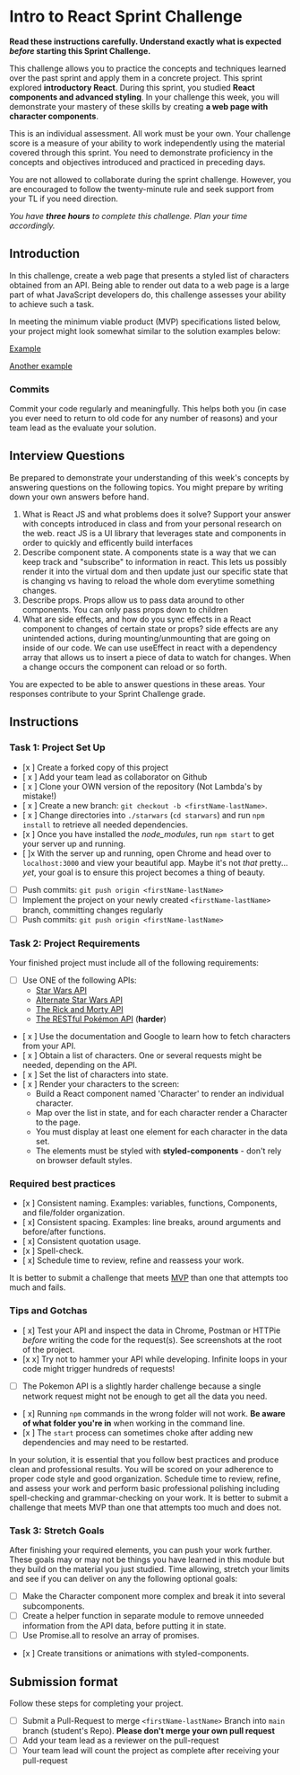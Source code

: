 # Intro to React Sprint Challenge

**Read these instructions carefully. Understand exactly what is expected _before_ starting this Sprint Challenge.**

This challenge allows you to practice the concepts and techniques learned over the past sprint and apply them in a concrete project. This sprint explored **introductory React**. During this sprint, you studied **React components and advanced styling**. In your challenge this week, you will demonstrate your mastery of these skills by creating **a web page with character components**.

This is an individual assessment. All work must be your own. Your challenge score is a measure of your ability to work independently using the material covered through this sprint. You need to demonstrate proficiency in the concepts and objectives introduced and practiced in preceding days.

You are not allowed to collaborate during the sprint challenge. However, you are encouraged to follow the twenty-minute rule and seek support from your TL if you need direction.

_You have **three hours** to complete this challenge. Plan your time accordingly._

## Introduction

In this challenge, create a web page that presents a styled list of characters obtained from an API. Being able to render out data to a web page is a large part of what JavaScript developers do, this challenge assesses your ability to achieve such a task.

In meeting the minimum viable product (MVP) specifications listed below, your project might look somewhat similar to the solution examples below:

[Example](https://tk-assets.lambdaschool.com/b011a132-0916-4ed2-8955-14192de03a75_sample-screenshot.png)

[Another example](https://tk-assets.lambdaschool.com/3b82c793-2352-4d4d-a81d-e55bf350f7bd_sample-screenshot2.png)

### Commits

Commit your code regularly and meaningfully. This helps both you (in case you ever need to return to old code for any number of reasons) and your team lead as the evaluate your solution.

## Interview Questions

Be prepared to demonstrate your understanding of this week's concepts by answering questions on the following topics. You might prepare by writing down your own answers before hand.

1. What is React JS and what problems does it solve? Support your answer with concepts introduced in class and from your personal research on the web.
    react JS is a UI library that leverages state and components in order to quickly and efficently build interfaces
2. Describe component state.
  A components state is a way that we can keep track and "subscribe" to information in react. This lets us possibly render it into the virtual dom and then update just our specific state that is changing vs having to reload the whole dom everytime something changes.
3. Describe props.
Props allow us to pass data around to other components. You can only pass props down to children
4. What are side effects, and how do you sync effects in a React component to changes of certain state or props?
side effects are any unintended actions, during mounting/unmounting that are going on inside of our code. We can use useEffect in react with a dependency array that allows us to insert a piece of data to watch for changes. When a change occurs the component can reload or so forth.

You are expected to be able to answer questions in these areas. Your responses contribute to your Sprint Challenge grade.

## Instructions

### Task 1: Project Set Up

- [x ] Create a forked copy of this project
- [ x ] Add your team lead as collaborator on Github
- [ x ] Clone your OWN version of the repository (Not Lambda's by mistake!)
- [ x ] Create a new branch: `git checkout -b <firstName-lastName>`.
- [ x ] Change directories into `./starwars` (`cd starwars`) and run `npm install` to retrieve all needed dependencies.
- [x ] Once you have installed the _node_modules_, run `npm start` to get your server up and running.
- [ ]x With the server up and running, open Chrome and head over to `localhost:3000` and view your beautiful app. Maybe it's not _that_ pretty... _yet_, your goal is to ensure this project becomes a thing of beauty.
- [ ] Push commits: `git push origin <firstName-lastName>`
- [ ] Implement the project on your newly created `<firstName-lastName>` branch, committing changes regularly
- [ ] Push commits: `git push origin <firstName-lastName>`

### Task 2: Project Requirements

Your finished project must include all of the following requirements:

- [ ] Use ONE of the following APIs:
  - [Star Wars API](https://swapi.dev/people/)
  - [Alternate Star Wars API](https://swapi.py4e.com/)
  - [The Rick and Morty API](https://rickandmortyapi.com/)
  - [The RESTful Pokémon API](https://pokeapi.co/) (**harder**)
- [ x ] Use the documentation and Google to learn how to fetch characters from your API.
- [ x ] Obtain a list of characters. One or several requests might be needed, depending on the API.
- [ x ] Set the list of characters into state.
- [ x ] Render your characters to the screen:
  - Build a React component named 'Character' to render an individual character.
  - Map over the list in state, and for each character render a Character to the page.
  - You must display at least one element for each character in the data set.
  - The elements must be styled with **styled-components** - don't rely on browser default styles.

### Required best practices

- [x ] Consistent naming. Examples: variables, functions, Components, and file/folder organization.
- [ x] Consistent spacing. Examples: line breaks, around arguments and before/after functions.
- [ x] Consistent quotation usage.
- [x ] Spell-check.
- [ x] Schedule time to review, refine and reassess your work.

It is better to submit a challenge that meets [MVP](https://en.wikipedia.org/wiki/Minimum_viable_product) than one that attempts too much and fails.

### Tips and Gotchas

- [ x] Test your API and inspect the data in Chrome, Postman or HTTPie _before_ writing the code for the request(s). See screenshots at the root of the project.
- [x x] Try not to hammer your API while developing. Infinite loops in your code might trigger hundreds of requests!
- [ ] The Pokemon API is a slightly harder challenge because a single network request might not be enough to get all the data you need.
- [ x] Running `npm` commands in the wrong folder will not work. **Be aware of what folder you're in** when working in the command line.
- [x ] The `start` process can sometimes choke after adding new dependencies and may need to be restarted.

In your solution, it is essential that you follow best practices and produce clean and professional results. You will be scored on your adherence to proper code style and good organization. Schedule time to review, refine, and assess your work and perform basic professional polishing including spell-checking and grammar-checking on your work. It is better to submit a challenge that meets MVP than one that attempts too much and does not.

### Task 3: Stretch Goals

After finishing your required elements, you can push your work further. These goals may or may not be things you have learned in this module but they build on the material you just studied. Time allowing, stretch your limits and see if you can deliver on any the following optional goals:

- [ ] Make the Character component more complex and break it into several subcomponents.
- [ ] Create a helper function in separate module to remove unneeded information from the API data, before putting it in state.
- [ ] Use Promise.all to resolve an array of promises.
- [x ] Create transitions or animations with styled-components.

## Submission format

Follow these steps for completing your project.

- [ ] Submit a Pull-Request to merge `<firstName-lastName>` Branch into `main` branch (student's Repo). **Please don't merge your own pull request**
- [ ] Add your team lead as a reviewer on the pull-request
- [ ] Your team lead will count the project as complete after receiving your pull-request
